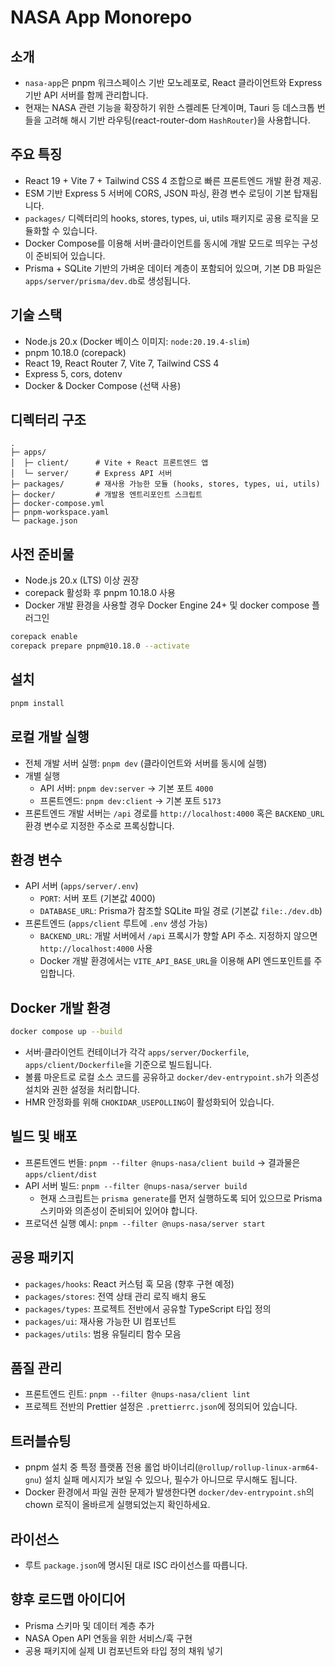 # NASA App Monorepo

## 소개
- `nasa-app`은 pnpm 워크스페이스 기반 모노레포로, React 클라이언트와 Express 기반 API 서버를 함께 관리합니다.
- 현재는 NASA 관련 기능을 확장하기 위한 스켈레톤 단계이며, Tauri 등 데스크톱 번들을 고려해 해시 기반 라우팅(react-router-dom `HashRouter`)을 사용합니다.

## 주요 특징
- React 19 + Vite 7 + Tailwind CSS 4 조합으로 빠른 프론트엔드 개발 환경 제공.
- ESM 기반 Express 5 서버에 CORS, JSON 파싱, 환경 변수 로딩이 기본 탑재됩니다.
- `packages/` 디렉터리의 hooks, stores, types, ui, utils 패키지로 공용 로직을 모듈화할 수 있습니다.
- Docker Compose를 이용해 서버·클라이언트를 동시에 개발 모드로 띄우는 구성이 준비되어 있습니다.
- Prisma + SQLite 기반의 가벼운 데이터 계층이 포함되어 있으며, 기본 DB 파일은 `apps/server/prisma/dev.db`로 생성됩니다.

## 기술 스택
- Node.js 20.x (Docker 베이스 이미지: `node:20.19.4-slim`)
- pnpm 10.18.0 (corepack)
- React 19, React Router 7, Vite 7, Tailwind CSS 4
- Express 5, cors, dotenv
- Docker & Docker Compose (선택 사용)

## 디렉터리 구조
```
.
├─ apps/
│  ├─ client/      # Vite + React 프론트엔드 앱
│  └─ server/      # Express API 서버
├─ packages/       # 재사용 가능한 모듈 (hooks, stores, types, ui, utils)
├─ docker/         # 개발용 엔트리포인트 스크립트
├─ docker-compose.yml
├─ pnpm-workspace.yaml
└─ package.json
```

## 사전 준비물
- Node.js 20.x (LTS) 이상 권장
- corepack 활성화 후 pnpm 10.18.0 사용
- Docker 개발 환경을 사용할 경우 Docker Engine 24+ 및 docker compose 플러그인

```bash
corepack enable
corepack prepare pnpm@10.18.0 --activate
```

## 설치
```bash
pnpm install
```

## 로컬 개발 실행
- 전체 개발 서버 실행: `pnpm dev` (클라이언트와 서버를 동시에 실행)
- 개별 실행
  - API 서버: `pnpm dev:server` → 기본 포트 `4000`
  - 프론트엔드: `pnpm dev:client` → 기본 포트 `5173`
- 프론트엔드 개발 서버는 `/api` 경로를 `http://localhost:4000` 혹은 `BACKEND_URL` 환경 변수로 지정한 주소로 프록싱합니다.

## 환경 변수
- API 서버 (`apps/server/.env`)
  - `PORT`: 서버 포트 (기본값 4000)
  - `DATABASE_URL`: Prisma가 참조할 SQLite 파일 경로 (기본값 `file:./dev.db`)
- 프론트엔드 (`apps/client` 루트에 `.env` 생성 가능)
  - `BACKEND_URL`: 개발 서버에서 `/api` 프록시가 향할 API 주소. 지정하지 않으면 `http://localhost:4000` 사용
  - Docker 개발 환경에서는 `VITE_API_BASE_URL`을 이용해 API 엔드포인트를 주입합니다.

## Docker 개발 환경
```bash
docker compose up --build
```
- 서버·클라이언트 컨테이너가 각각 `apps/server/Dockerfile`, `apps/client/Dockerfile`을 기준으로 빌드됩니다.
- 볼륨 마운트로 로컬 소스 코드를 공유하고 `docker/dev-entrypoint.sh`가 의존성 설치와 권한 설정을 처리합니다.
- HMR 안정화를 위해 `CHOKIDAR_USEPOLLING`이 활성화되어 있습니다.

## 빌드 및 배포
- 프론트엔드 번들: `pnpm --filter @nups-nasa/client build` → 결과물은 `apps/client/dist`
- API 서버 빌드: `pnpm --filter @nups-nasa/server build`
  - 현재 스크립트는 `prisma generate`를 먼저 실행하도록 되어 있으므로 Prisma 스키마와 의존성이 준비되어 있어야 합니다.
- 프로덕션 실행 예시: `pnpm --filter @nups-nasa/server start`

## 공용 패키지
- `packages/hooks`: React 커스텀 훅 모음 (향후 구현 예정)
- `packages/stores`: 전역 상태 관리 로직 배치 용도
- `packages/types`: 프로젝트 전반에서 공유할 TypeScript 타입 정의
- `packages/ui`: 재사용 가능한 UI 컴포넌트
- `packages/utils`: 범용 유틸리티 함수 모음

## 품질 관리
- 프론트엔드 린트: `pnpm --filter @nups-nasa/client lint`
- 프로젝트 전반의 Prettier 설정은 `.prettierrc.json`에 정의되어 있습니다.

## 트러블슈팅
- pnpm 설치 중 특정 플랫폼 전용 롤업 바이너리(`@rollup/rollup-linux-arm64-gnu`) 설치 실패 메시지가 보일 수 있으나, 필수가 아니므로 무시해도 됩니다.
- Docker 환경에서 파일 권한 문제가 발생한다면 `docker/dev-entrypoint.sh`의 chown 로직이 올바르게 실행되었는지 확인하세요.

## 라이선스
- 루트 `package.json`에 명시된 대로 ISC 라이선스를 따릅니다.

## 향후 로드맵 아이디어
- Prisma 스키마 및 데이터 계층 추가
- NASA Open API 연동을 위한 서비스/훅 구현
- 공용 패키지에 실제 UI 컴포넌트와 타입 정의 채워 넣기
